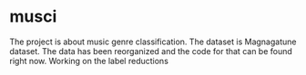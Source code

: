 # musci
The project is about music genre classification. The dataset is Magnagatune dataset. The data has been reorganized and the code for that 
can be found right now. Working on the label reductions
